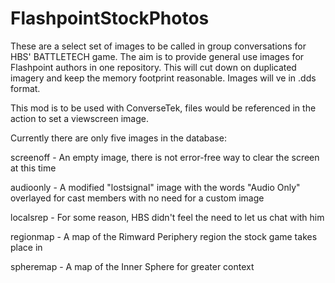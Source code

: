 # FlashpointStockPhotos
These are a select set of images to be called in group conversations for HBS' BATTLETECH game. The aim is to provide general use images for Flashpoint authors in one repository. This will cut down on duplicated imagery and keep the memory footprint reasonable. Images will ve in .dds format.

This mod is to be used with ConverseTek, files would be referenced in the action to set a viewscreen image.

Currently there are only five images in the database:

screenoff - An empty image, there is not error-free way to clear the screen at this time


audioonly - A modified "lostsignal" image with the words "Audio Only" overlayed for cast members with no need for a custom image


localsrep - For some reason, HBS didn't feel the need to let us chat with him


regionmap - A map of the Rimward Periphery region the stock game takes place in


spheremap - A map of the Inner Sphere for greater context
